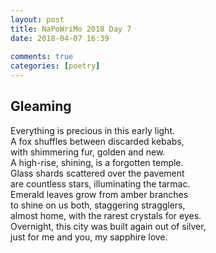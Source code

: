 ```yaml
---  
layout: post  
title: NaPoWriMo 2018 Day 7  
date: 2018-04-07 16:39  
  
comments: true  
categories: [poetry]
---  
```

## Gleaming  

Everything is precious in this early light.  
A fox shuffles between discarded kebabs,  
with shimmering fur, golden and new.  
A high-rise, shining, is a forgotten temple.  
Glass shards scattered over the pavement  
are countless stars, illuminating the tarmac.  
Emerald leaves grow from amber branches  
to shine on us both, staggering stragglers,  
almost home, with the rarest crystals for eyes.  
Overnight, this city was built again out of silver,  
just for me and you, my sapphire love.  
